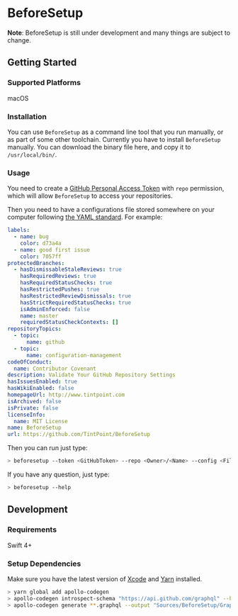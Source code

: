 # BeforeSetup

**Note**: BeforeSetup is still under development and many things are subject to change.

## Getting Started

### Supported Platforms

macOS

### Installation

You can use `BeforeSetup` as a command line tool that you run manually, or as part of some other toolchain. Currently you have to install `BeforeSetup` manually. You can download the binary file here, and copy it to `/usr/local/bin/`.

### Usage

You need to create a [GitHub Personal Access Token](https://help.github.com/articles/creating-a-personal-access-token-for-the-command-line/) with `repo` permission, which will allow `BeforeSetup` to access your repositories.

Then you need to have a configurations file stored somewhere on your computer following [the YAML standard](http://yaml.org). For example:

```yaml
labels:
  - name: bug
    color: d73a4a
  - name: good first issue
    color: 7057ff
protectedBranches:
  - hasDismissableStaleReviews: true
    hasRequiredReviews: true
    hasRequiredStatusChecks: true
    hasRestrictedPushes: true
    hasRestrictedReviewDismissals: true
    hasStrictRequiredStatusChecks: true
    isAdminEnforced: false
    name: master
    requiredStatusCheckContexts: []
repositoryTopics:
  - topic:
      name: github
  - topic:
      name: configuration-management
codeOfConduct:
  name: Contributor Covenant
description: Validate Your GitHub Repository Settings
hasIssuesEnabled: true
hasWikiEnabled: false
homepageUrl: http://www.tintpoint.com
isArchived: false
isPrivate: false
licenseInfo:
  name: MIT License
name: BeforeSetup
url: https://github.com/TintPoint/BeforeSetup
```

Then you can run just type:

```bash
> beforesetup --token <GitHubToken> --repo <Owner>/<Name> --config <FilePath>
```

If you have any question, just type:

```bash
> beforesetup --help
```

## Development

### Requirements

Swift 4+

### Setup Dependencies

Make sure you have the latest version of [Xcode](https://developer.apple.com/xcode/) and [Yarn](https://yarnpkg.com) installed.

```bash
> yarn global add apollo-codegen
> apollo-codegen introspect-schema "https://api.github.com/graphql" --header "Authorization: Bearer <token>"
> apollo-codegen generate **.graphql --output "Sources/BeforeSetup/GraphQL/API.swift"
```
